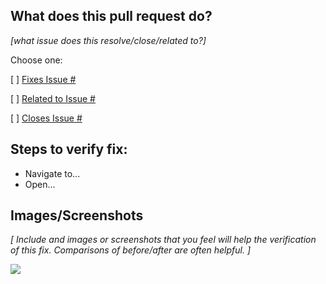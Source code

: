 ## What does this pull request do?
_[what issue does this resolve/close/related to?]_

Choose one:

[ ] [Fixes Issue #]()

[ ] [Related to Issue #]()

[ ] [Closes Issue #]()

## Steps to verify fix:
- Navigate to...
- Open...

## Images/Screenshots
_[ Include and images or screenshots that you feel will help the verification of this fix. Comparisons of before/after are often helpful. ]_

<img src="https://via.placeholder.com/150?text=Screenshot">
